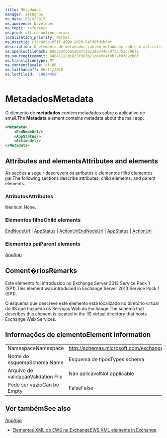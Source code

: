 ```yaml
---
title: Metadados
manager: sethgros
ms.date: 03/9/2015
ms.audience: Developer
ms.topic: reference
ms.prod: office-online-server
localization_priority: Normal
ms.assetid: c1cc609b-65ff-4998-8d2b-545f0fdcb54c
description: O elemento de metadados contém metadados sobre o aplicativo de email.
ms.openlocfilehash: 8dd3a3db5a5e0afc1a23dad44d70fa3353c796f6
ms.sourcegitcommit: 34041125dc8c5f993b21cebfc4f8b72f0fd2cb6f
ms.translationtype: MT
ms.contentlocale: pt-BR
ms.lasthandoff: 06/11/2018
ms.locfileid: "19824459"
---
```

# <a name="metadata"></a><span data-ttu-id="85c0a-103">Metadados</span><span class="sxs-lookup"><span data-stu-id="85c0a-103">Metadata</span></span>

<span data-ttu-id="85c0a-104">O elemento de **metadados** contém metadados sobre o aplicativo de email.</span><span class="sxs-lookup"><span data-stu-id="85c0a-104">The **Metadata** element contains metadata about the mail app.</span></span> 
  
```XML
<Metadata>
    <EndNodeUrl/>
    <AppStatus/>
    <ActionUrl/>
</Metadata>
```

## <a name="attributes-and-elements"></a><span data-ttu-id="85c0a-105">Attributes and elements</span><span class="sxs-lookup"><span data-stu-id="85c0a-105">Attributes and elements</span></span>

<span data-ttu-id="85c0a-106">As seções a seguir descrevem os atributos e elementos filho elementos pai.</span><span class="sxs-lookup"><span data-stu-id="85c0a-106">The following sections describe attributes, child elements, and parent elements.</span></span>
  
### <a name="attributes"></a><span data-ttu-id="85c0a-107">Atributos</span><span class="sxs-lookup"><span data-stu-id="85c0a-107">Attributes</span></span>

<span data-ttu-id="85c0a-108">Nenhum.</span><span class="sxs-lookup"><span data-stu-id="85c0a-108">None.</span></span>
  
### <a name="child-elements"></a><span data-ttu-id="85c0a-109">Elementos filho</span><span class="sxs-lookup"><span data-stu-id="85c0a-109">Child elements</span></span>

<span data-ttu-id="85c0a-110">[EndNodeUrl](endnodeurl.md) | [AppStatus](appstatus-ex15websvcsotherref.md) | [ActionUrl](actionurl.md)</span><span class="sxs-lookup"><span data-stu-id="85c0a-110">[EndNodeUrl](endnodeurl.md) | [AppStatus](appstatus-ex15websvcsotherref.md) | [ActionUrl](actionurl.md)</span></span>
  
### <a name="parent-elements"></a><span data-ttu-id="85c0a-111">Elementos pai</span><span class="sxs-lookup"><span data-stu-id="85c0a-111">Parent elements</span></span>

[<span data-ttu-id="85c0a-112">App</span><span class="sxs-lookup"><span data-stu-id="85c0a-112">App</span></span>](app.md)
  
## <a name="remarks"></a><span data-ttu-id="85c0a-113">Coment�rios</span><span class="sxs-lookup"><span data-stu-id="85c0a-113">Remarks</span></span>

<span data-ttu-id="85c0a-114">Este elemento foi introduzido no Exchange Server 2013 Service Pack 1 (SP1).</span><span class="sxs-lookup"><span data-stu-id="85c0a-114">This element was introduced in Exchange Server 2013 Service Pack 1 (SP1).</span></span>
  
<span data-ttu-id="85c0a-115">O esquema que descreve este elemento está localizado no diretório virtual do IIS que hospeda os Serviços Web do Exchange.</span><span class="sxs-lookup"><span data-stu-id="85c0a-115">The schema that describes this element is located in the IIS virtual directory that hosts Exchange Web Services.</span></span>
  
## <a name="element-information"></a><span data-ttu-id="85c0a-116">Informações de elemento</span><span class="sxs-lookup"><span data-stu-id="85c0a-116">Element information</span></span>

|||
|:-----|:-----|
|<span data-ttu-id="85c0a-117">Namespace</span><span class="sxs-lookup"><span data-stu-id="85c0a-117">Namespace</span></span>  <br/> | http://schemas.microsoft.com/exchange/services/2006/types  <br/> |
|<span data-ttu-id="85c0a-118">Nome do esquema</span><span class="sxs-lookup"><span data-stu-id="85c0a-118">Schema Name</span></span>  <br/> |<span data-ttu-id="85c0a-119">Esquema de tipos</span><span class="sxs-lookup"><span data-stu-id="85c0a-119">Types schema</span></span>  <br/> |
|<span data-ttu-id="85c0a-120">Arquivo de validação</span><span class="sxs-lookup"><span data-stu-id="85c0a-120">Validation File</span></span>  <br/> |<span data-ttu-id="85c0a-121">Não aplicável</span><span class="sxs-lookup"><span data-stu-id="85c0a-121">Not applicable</span></span>  <br/> |
|<span data-ttu-id="85c0a-122">Pode ser vazio</span><span class="sxs-lookup"><span data-stu-id="85c0a-122">Can be Empty</span></span>  <br/> |<span data-ttu-id="85c0a-123">False</span><span class="sxs-lookup"><span data-stu-id="85c0a-123">False</span></span>  <br/> |
   
## <a name="see-also"></a><span data-ttu-id="85c0a-124">Ver também</span><span class="sxs-lookup"><span data-stu-id="85c0a-124">See also</span></span>



[<span data-ttu-id="85c0a-125">App</span><span class="sxs-lookup"><span data-stu-id="85c0a-125">App</span></span>](app.md)


- [<span data-ttu-id="85c0a-126">Elementos XML do EWS no Exchange</span><span class="sxs-lookup"><span data-stu-id="85c0a-126">EWS XML elements in Exchange</span></span>](ews-xml-elements-in-exchange.md)

